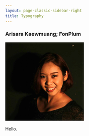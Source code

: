 ```yaml
---
layout: page-classic-sidebar-right
title: Typography
---
```


### Arisara Kaewmuang; FonPlum
<div class="profile">
<img src="../img/profile-pic.jpg" height="250" width="250">

Hello.
</div>
